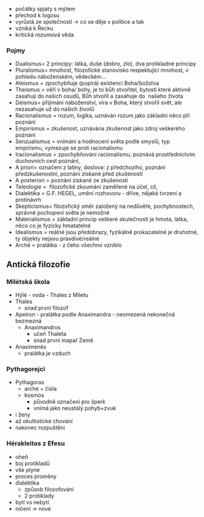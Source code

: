 - počátky spjaty s mýtem
- přechod k logosu
- vyrůstá ze společnosti -> co se děje v politice a tak
- vzniká k Řecku
- kritická rozumová věda
### Pojmy
- Dualismus= 2 principy: látka, duše (dobro, zlo), dva protikladné principy
- Pluralismus= mnohost, filozofické stanovisko respektující mnohost, v pohledu náboženském, vědeckém…
- Ateismus = zpochybňuje (popírá) existenci Boha/božstva
- Theismus = věří v boha/ bohy, je to bůh stvořitel, bytosti které aktivně zasahují do našich osudů, Bůh stvořil a zasahuje do  našeho života
- Deismus= přijímání náboženství, víra v Boha, který stvořil svět, ale nezasahuje už do našich životů
- Racionalismus = rozum, logika, uznáván rozum jako základní něco při poznání
- Empirismus = zkušenost, uznávána zkušenost jako zdroj veškerého poznání
- Senzualismus = vnímání a hodnocení světa podle smyslů, typ empirismu, vymezuje se proti racionalismu
- Iracionalismus = zpochybňování racionalismu, poznává prostřednictvím duchovních cest poznání,
- A priori= označení z latiny, doslova: z předchozího, poznání předzkušenostní, poznání získané před zkušeností
- A posteriori = poznání získané ze zkušenosti
- Teleologie =  filozofické zkoumání zaměřené na účel, cíl,
- Dialektika = G.F. HEGEL, umění rozhovoru - dříve, nějaká tvrzení a protinávrh
- Skepticismus= filozofický směr založený na nedůvěře, pochybnostech, správné pochopení světa je nemožné
- Materialismus = základní princip veškeré skutečnosti je hmota, látka, něco co je fyzicky hmatatelné
- Idealismus = reálné jsou předobrazy, fyzikálně prokazatelné je druhotné, ty objekty nejsou pravdivé/reálné
- Arché = pralátka - z čeho všechno vzniklo

## Antická filozofie

### Mílétská škola
- Hýlé - voda - Thales z Miletu
- Thales
	- snad první filozof
- Apeiron - pralátka podle Anaximandra - neomezená nekonečná bezmezná
	- Anaximandros
		- učeň Thaleta
		- snad první mapař Země
- Anaximenés
	- pralátka je vzduch

### Pythagorejci
- Pythagoras
	- arché = čísla
	- kosmos
		- původně označení pro šperk
		- vnímá jako neustálý pohyb+zvuk
- i ženy
- až okultistické chování
- nakonec rozpuštěni

### Hérakleitos z Efesu
- oheň
- boj protikladů
- vše plyne
- proces proměny
- dialektika
	- způsob filozofování
	- 2 protiklady
- bytí vs nebytí
- ničení → nové